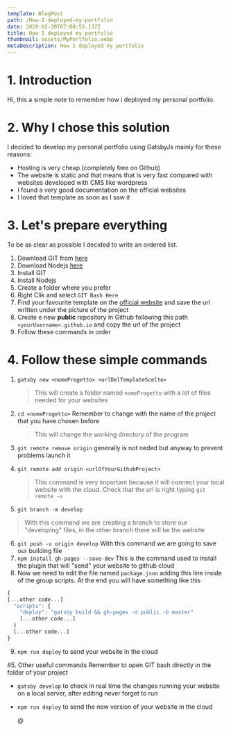 ```yaml
---
template: BlogPost
path: /How-I-deployed-my-portfolio
date: 2020-02-20T07:08:53.137Z
title: How I deployed my portfolio
thumbnail: assets/MyPortfolio.webp
metaDescription: How I deployed my portfolio
---
```

# 1. Introduction

Hi,
this a simple note to remember how i deployed my personal portfolio.

# 2. Why I chose this solution

I decided to develop my personal portfolio using GatsbyJs mainly for these reasons:

* Hosting is very cheap (completely free on Github)
* The website is static and that means that is very fast compared with websites developed with CMS like wordpress
* I found a very good documentation on the official websites
* I loved that template as soon as I saw it 

# 3. Let's prepare everything

To be as clear as possible I decided to write an ordered list.

1. Download GIT from [here](https://git-scm.com/downloads)
2. Download Nodejs [here](https://nodejs.org/it/download/)
3. Install GIT
4. Install Nodejs
5. Create a folder where you prefer
6. Right Clik and select `GIT Bash Here`
7. Find your favourite template on the [official website](https://www.gatsbyjs.org/starters?v=2) and save the url written under the picture of the project
8. Create e new **public** repository in Github following this path `<yourUsername>.github.io` and copy the url of the project
9. Follow these commands in order 

# 4. Follow these simple commands

1. `gatsby new <nomeProgetto> <urlDelTemplateScelto>` 

   > This will create a folder named `nomeProgetto` with a lot of files needed for your websites
2. `cd <nomeProgetto>` Remember to change <nomeProgetto> with the name of the project that you have chosen before

   > This will change the working directory of the program
3. `git remote remove origin` generally is not neded but anyway to prevent problems launch it 
4. `git remote add origin <urlOfYourGithubProject>` 

   > This command is very important because it will connect your local website with the cloud. Check that the url is right typing `git remote -v` 
5. `git branch -m develop`

> With this command we are creating a branch to store our "developing" files, in the other branch there will be the website

6. `git push -u origin develop` With this command we are going to save our building file 
7. `npm install gh-pages --save-dev` This is the command used to install the plugin that will "send" your website to github cloud
8. Now we need to edit the file named `package.json` adding this line inside of the group scripts. At the end you will have something like this

```Javascript
{
[...other code...]
  "scripts": {
    "deploy": "gatsby build && gh-pages -d public -b master"
    [...other code...]
  }
  [...other code...]
}
```

9. `npm run deploy` to send your website in the cloud

\#5. Other useful commands 
Remember to open GIT bash directly in the folder of your project

* `gatsby develop` to check in real time the changes running your website on a local server, after editing never forget to run
* `npm run deploy` to send the new version of your website in the cloud

  @